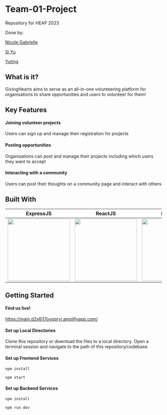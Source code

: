 # Team-01-Project
Repository for HEAP 2023

Done by: 


[Nicole Gabrielle](https://github.com/nicolegabriellet)

[Si Yu](https://github.com/swiifttay)

[Yuting](https://github.com/yutinggh)



## What is it?

GivingHearts aims to serve as an all-in-one volunteering platform for organisations to share opportunities and users to volunteer for them!


## Key Features

#### Joining volunteer projects
Users can sign up and manage their registration for projects

#### Posting opportunities
Organisations can post and manage their projects including which users they want to accept

#### Interacting with a community
Users can post their thoughts on a community page and interact with others


## Built With

| ExpressJS                                                   | ReactJS                                           | MongoDB |
| ----------------------------------------------------- | --------------------------------------------- | ---------------------------------------------
| <img src="https://github.com/smu-hack-dsc/Team-01-Project/assets/80974220/cf6de398-3582-4152-9739-7d2658a9c48c" width="200px"> | <img src="https://github.com/smu-hack-dsc/Team-01-Project/assets/80974220/150fbc36-7daf-47e1-a7b8-e3df6c100083" width="200px"> | <img src="https://github.com/smu-hack-dsc/Team-01-Project/assets/80974220/60926adc-c7d4-4156-aab8-467ca7c48406" width="200px">


## Getting Started

#### Find us live!
https://main.d2x6l17ovqqryi.amplifyapp.com/

#### Set up Local Directories
Clone this repository or download the files to a local directory. Open a terminal session and navigate to the path of this repository/codebase.

#### Set up Frontend Services
```
npm install
```
```
npm start
```

#### Set up Backend Services
```
npm install
```
```
npm run dev
```
